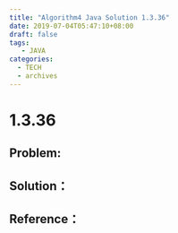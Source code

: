 ```yaml
---
title: "Algorithm4 Java Solution 1.3.36"
date: 2019-07-04T05:47:10+08:00
draft: false
tags:
   - JAVA
categories:
  - TECH
  - archives
---
```



# 1.3.36

## Problem:


## Solution：


## Reference：


